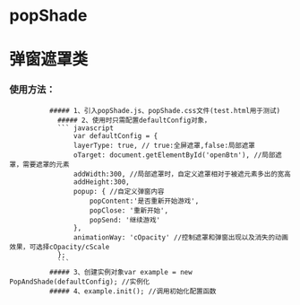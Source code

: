 # popShade
# 弹窗遮罩类

### 使用方法：
              ##### 1、引入popShade.js、popShade.css文件(test.html用于测试)
	            ##### 2、使用时只需配置defaultConfig对象，
	            ``` javascript
    	            var defaultConfig = {
            	  	layerType: true, // true:全屏遮罩,false:局部遮罩
              		oTarget: document.getElementById('openBtn'), //局部遮罩，需要遮罩的元素
              		addWidth:300, //局部遮罩时，自定义遮罩相对于被遮元素多出的宽高
              		addHeight:300,
              		popup: { //自定义弹窗内容
              			popContent:'是否重新开始游戏',
              			popClose: '重新开始',
              			popSend: '继续游戏'
              		},
              		animationWay: 'cOpacity' //控制遮罩和弹窗出现以及消失的动画效果，可选择cOpacity/cScale
              	};
              	```
	          ##### 3、创建实例对象var example = new PopAndShade(defaultConfig); //实例化
	          ##### 4、example.init(); //调用初始化配置函数
